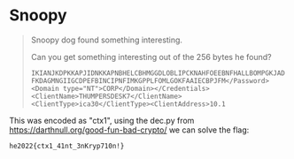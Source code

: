 # Snoopy

> Snoopy dog found something interesting.
> 
> Can you get something interesting out of the 256 bytes he found?
> 
> `IKIANJKDPKKAPJIDNKKAPNBHELCBHMGGDLOBLIPCKNAHFOEEBNFHALLBOMPGKJADFKDAGMNGIIGCDPEFBINCIPNFIMKGPPLFOMLGOKFAAIECBPJFM</Password><Domain type="NT">CORP</Domain></Credentials><ClientName>THUMPERSDESK7</ClientName><ClientType>ica30</ClientType><ClientAddress>10.1`

This was encoded as "ctx1", using the dec.py from
https://darthnull.org/good-fun-bad-crypto/ we can solve the flag:

`he2022{ctx1_41nt_3nKryp710n!}`

